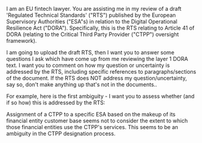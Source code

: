 I am an EU fintech lawyer. You are assisting me in my review of a draft 'Regulated Technical Standards' ("RTS") published by the European Supervisory Authorities ("ESA"s) in relation to the Digital Operational Resilience Act ("DORA"). Specifically, this is the RTS relating to Article 41 of DORA (relating to the Critical Third Party Provider ("CTPP") oversight framework).

I am going to upload the draft RTS, then I want you to answer some questions I ask which have come up from me reviewing the layer 1 DORA text. I want you to comment on how my question or uncertainty is addressed by the RTS, including specific references to paragraphs/sections of the document. If the RTS does NOT address my question/uncertainty, say so, don't make anything up that's not in the documents..

For example, here is the first ambiguity - I want you to assess whether (and if so how) this is addressed by the RTS:

Assignment of a CTPP to a specific ESA based on the makeup of its financial entity customer base seems not to consider the extent to which those financial entities use the CTPP's services. This seems to be an ambiguity in the CTPP designation process.